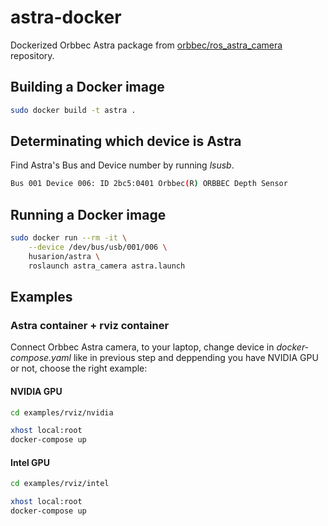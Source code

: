 # astra-docker
Dockerized Orbbec Astra package from [orbbec/ros_astra_camera ](https://github.com/orbbec/ros_astra_camera) repository.

## Building a Docker image

```bash
sudo docker build -t astra .
```

## Determinating which device is Astra
Find Astra's Bus and Device number by running *lsusb*.
```bash
Bus 001 Device 006: ID 2bc5:0401 Orbbec(R) ORBBEC Depth Sensor
```

## Running a Docker image


```bash
sudo docker run --rm -it \
    --device /dev/bus/usb/001/006 \
    husarion/astra \
    roslaunch astra_camera astra.launch
```

## Examples

### Astra container + rviz container

Connect Orbbec Astra camera, to your laptop, change device in *docker-compose.yaml* like in previous step and deppending you have NVIDIA GPU or not, choose the right example:

#### NVIDIA GPU

```bash
cd examples/rviz/nvidia

xhost local:root
docker-compose up
```

#### Intel GPU

```bash
cd examples/rviz/intel

xhost local:root
docker-compose up
```
